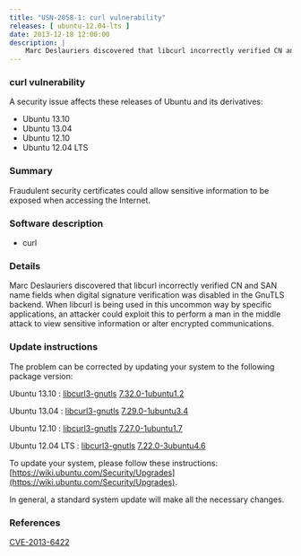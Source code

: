 ```yaml
---
title: "USN-2058-1: curl vulnerability"
releases: [ ubuntu-12.04-lts ]
date: 2013-12-18 12:00:00
description: |
    Marc Deslauriers discovered that libcurl incorrectly verified CN and SAN name fields when digital signature verification was disabled in the GnuTLS backend. When libcurl is being used in this uncommon way by specific applications, an attacker could exploit this to perform a man in the middle attack to view sensitive information or alter encrypted communications. 
--- 
```

 
### curl vulnerability

A security issue affects these releases of Ubuntu and its derivatives:

* Ubuntu 13.10
* Ubuntu 13.04
* Ubuntu 12.10
* Ubuntu 12.04 LTS

### Summary

Fraudulent security certificates could allow sensitive information to be exposed when accessing the Internet.

### Software description

* curl 

### Details

Marc Deslauriers discovered that libcurl incorrectly verified CN and SAN name fields when digital signature verification was disabled in the GnuTLS backend. When libcurl is being used in this uncommon way by specific applications, an attacker could exploit this to perform a man in the middle attack to view sensitive information or alter encrypted communications. 

### Update instructions

The problem can be corrected by updating your system to the following package version:

Ubuntu 13.10
 : [libcurl3-gnutls](https://launchpad.net/ubuntu/+source/curl) <span> [7.32.0-1ubuntu1.2](https://launchpad.net/ubuntu/+source/curl/7.32.0-1ubuntu1.2) </span> 

Ubuntu 13.04
 : [libcurl3-gnutls](https://launchpad.net/ubuntu/+source/curl) <span> [7.29.0-1ubuntu3.4](https://launchpad.net/ubuntu/+source/curl/7.29.0-1ubuntu3.4) </span> 

Ubuntu 12.10
 : [libcurl3-gnutls](https://launchpad.net/ubuntu/+source/curl) <span> [7.27.0-1ubuntu1.7](https://launchpad.net/ubuntu/+source/curl/7.27.0-1ubuntu1.7) </span> 

Ubuntu 12.04 LTS
 : [libcurl3-gnutls](https://launchpad.net/ubuntu/+source/curl) <span> [7.22.0-3ubuntu4.6](https://launchpad.net/ubuntu/+source/curl/7.22.0-3ubuntu4.6) </span> 

To update your system, please follow these instructions: [https://wiki.ubuntu.com/Security/Upgrades](https://wiki.ubuntu.com/Security/Upgrades).

In general, a standard system update will make all the necessary changes. 

### References

 [CVE-2013-6422](http://people.ubuntu.com/~ubuntu-security/cve/CVE-2013-6422)
 
